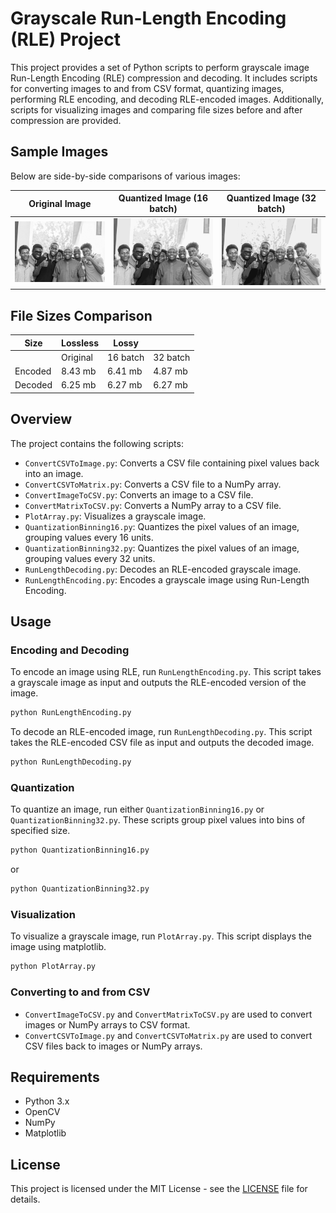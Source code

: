 # Grayscale Run-Length Encoding (RLE) Project

This project provides a set of Python scripts to perform grayscale image Run-Length Encoding (RLE) compression and decoding. It includes scripts for converting images to and from CSV format, quantizing images, performing RLE encoding, and decoding RLE-encoded images. Additionally, scripts for visualizing images and comparing file sizes before and after compression are provided.

## Sample Images

Below are side-by-side comparisons of various images:

| Original Image | Quantized Image (16 batch) | Quantized Image (32 batch) |
|----------------|----------------------------|----------------------------|
| ![Original Image](./Resources/OriginalImage.jpg) | ![Quantized Image (16 batch)](./QuantizedImage16.jpg) | ![Quantized Image (32 batch)](./QuantizedImage32.jpg) |

## File Sizes Comparison

| Size         | Lossless | Lossy     |           |
|--------------|----------|-----------|-----------|
|              | Original | 16 batch  | 32 batch  |
| Encoded      | 8.43 mb  | 6.41 mb   | 4.87 mb   |
| Decoded      | 6.25 mb  | 6.27 mb   | 6.27 mb   |
## Overview

The project contains the following scripts:

- `ConvertCSVToImage.py`: Converts a CSV file containing pixel values back into an image.
- `ConvertCSVToMatrix.py`: Converts a CSV file to a NumPy array.
- `ConvertImageToCSV.py`: Converts an image to a CSV file.
- `ConvertMatrixToCSV.py`: Converts a NumPy array to a CSV file.
- `PlotArray.py`: Visualizes a grayscale image.
- `QuantizationBinning16.py`: Quantizes the pixel values of an image, grouping values every 16 units.
- `QuantizationBinning32.py`: Quantizes the pixel values of an image, grouping values every 32 units.
- `RunLengthDecoding.py`: Decodes an RLE-encoded grayscale image.
- `RunLengthEncoding.py`: Encodes a grayscale image using Run-Length Encoding.

## Usage

### Encoding and Decoding

To encode an image using RLE, run `RunLengthEncoding.py`. This script takes a grayscale image as input and outputs the RLE-encoded version of the image.

```bash
python RunLengthEncoding.py
```

To decode an RLE-encoded image, run `RunLengthDecoding.py`. This script takes the RLE-encoded CSV file as input and outputs the decoded image.

```bash
python RunLengthDecoding.py
```

### Quantization

To quantize an image, run either `QuantizationBinning16.py` or `QuantizationBinning32.py`. These scripts group pixel values into bins of specified size.

```bash
python QuantizationBinning16.py
```

or

```bash
python QuantizationBinning32.py
```

### Visualization

To visualize a grayscale image, run `PlotArray.py`. This script displays the image using matplotlib.

```bash
python PlotArray.py
```

### Converting to and from CSV

- `ConvertImageToCSV.py` and `ConvertMatrixToCSV.py` are used to convert images or NumPy arrays to CSV format.
- `ConvertCSVToImage.py` and `ConvertCSVToMatrix.py` are used to convert CSV files back to images or NumPy arrays.

## Requirements

- Python 3.x
- OpenCV
- NumPy
- Matplotlib

## License

This project is licensed under the MIT License - see the [LICENSE](LICENSE) file for details.
